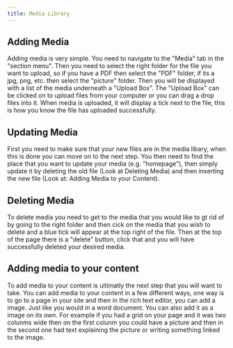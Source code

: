 ```yaml
---
title: Media Library
---
```


## Adding Media

Adding media is very simple. 
You need to navigate to the "Media" tab in the "section menu".
Then you need to select the right folder for the file you want to upload, so if you have a PDF then select the "PDF" folder,
if its a jpg, png, etc. then select the "picture" folder.
Then you will be displayed with a list of the media underneath a "Upload Box". 
The "Upload Box" can be clicked on to upload files from your computer or you can drag a drop files into it.
When media is uploaded, it will display a tick next to the file, this is how you know the file has uploaded successfully.

## Updating Media

First you need to make sure that your new files are in the media libary, when this is done you can move on to the next step.
You then need to find the place that you want to update your media (e.g. "homepage"), then simply update it by deleting the old file (Look at Deleting Media) and then inserting the new file (Look at: Adding Media to your Content).
## Deleting Media

To delete media you need to get to the media that you would like to gt rid of by going to the right folder and then cick on 
the media that you wish to delete and a blue tick will appear at the top right of the file.
Then at the top of the page there is a "delete" button, click that and you will have successfully deleted your desired media.

## Adding media to your content

To add media to your content is ultimatly the next step that you will want to take. 
You can add media to your content in a few different ways, one way is to go to a page in your site and then in the rich text
editor, you can add a image. Just like you would in a word document.
You can also add it as a image on its own. For example if you had a grid on your page and it was two colunms wide then on
the first colunm you could have a picture and then in the second one had text explaining the picture or writing something 
linked to the image.